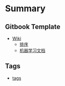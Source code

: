 # Summary

## Gitbook Template

* [Wiki](wiki/README.md)
	* [排序](wiki/sort.md)
	* [机器学习文档](wiki/thing.md)

## Tags

* [tags](tags.md)
